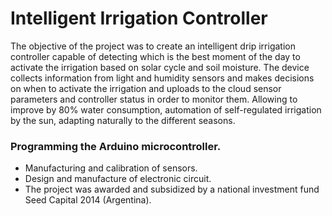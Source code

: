 # Intelligent Irrigation Controller
 
The objective of the project was to create an intelligent drip irrigation controller capable of detecting which is the best moment of the day to activate the irrigation based on solar cycle and soil moisture.
The device collects information from light and humidity sensors and makes decisions on when to activate the irrigation and uploads to the cloud sensor parameters and controller status in order to monitor them.
Allowing to improve by 80% water consumption,  automation of self-regulated irrigation by the sun, adapting naturally to the different seasons.

### Programming the Arduino microcontroller.
* Manufacturing and calibration of sensors.
* Design and manufacture of electronic circuit.
* The project was awarded and subsidized by a national investment fund Seed Capital 2014 (Argentina).
